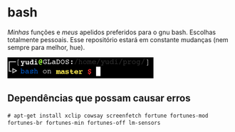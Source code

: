 # bash

*Minhas* funções e *meus* apelidos preferidos para o gnu bash. Escolhas totalmente pessoais. Esse repositório estará em constante mudanças (nem sempre para melhor, hue).

![Demo](printscreen/printscreen0.png)

## Dependências que possam causar erros

```shell
# apt-get install xclip cowsay screenfetch fortune fortunes-mod fortunes-br fortunes-min fortunes-off lm-sensors
```
